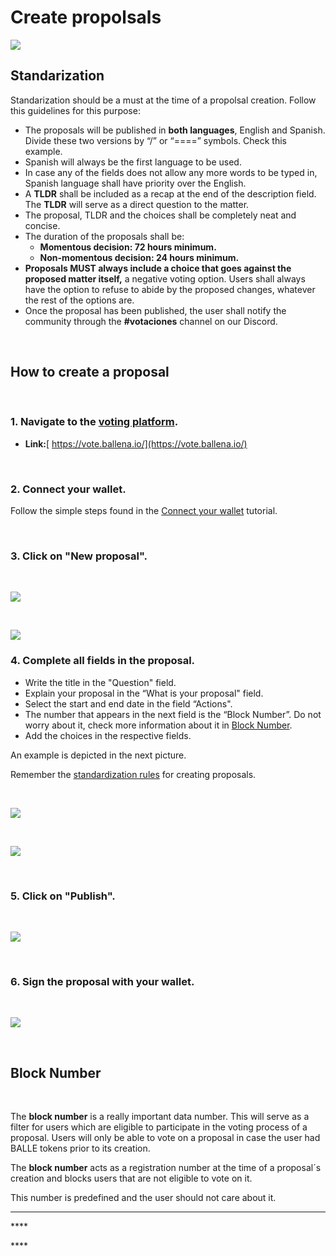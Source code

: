 # Create propolsals

![](../../.gitbook/assets/business-4271251_960_720.webp)

## Standarization‌

Standarization should be a must at the time of a propolsal creation. Follow this guidelines for this purpose:

* The proposals will be published in **both languages**, English and Spanish. Divide these two versions by “/” or “====” symbols. Check this example.
* Spanish will always be the first language to be used.
* In case any of the fields does not allow any more words to be typed in, Spanish language shall have priority over the English.
* A **TLDR** shall be included as a recap at the end of the description field. The **TLDR** will serve as a direct question to the matter.
* The proposal, TLDR and the choices shall be completely neat and concise.
* The duration of the proposals shall be:
  * **Momentous decision: 72 hours minimum.**
  * **Non-momentous decision: 24 hours minimum.**
* **Proposals MUST always include a choice that goes against the proposed matter itself,** a negative voting option. Users shall always have the option to refuse to abide by the proposed changes, whatever the rest of the options are.
* Once the proposal has been published, the user shall notify the community through the **\#votaciones** channel on our Discord.

‌

## How to create a proposal

‌

### 1. Navigate to the [voting platform](https://vote.ballena.io/).

* **Link:**[ https://vote.ballena.io/](https://vote.ballena.io/)

‌

### 2. Connect your wallet.

Follow the simple steps found in the [Connect your wallet](connect-your-wallet-for-propolsals-creation-and-voting.md) tutorial. 

‌

### 3. Click on "New proposal".

‌

![](../../.gitbook/assets/4.5%20%284%29.png)

‌

![](../../.gitbook/assets/5.5%20%281%29.png)



### 4. Complete all fields in the proposal.

* Write the title in the "Question" field.
* Explain your proposal in the “What is your proposal" field.
* Select the start and end date in the field “Actions".
* The number that appears in the next field is the “Block Number”. Do not worry about it, check more information about it in [Block Number](create-propolsals.md#block-number).
* Add the choices in the respective fields.

‌An example is depicted in the next picture.

Remember the [standardization rules](create-propolsals.md#standarization) for creating proposals.  


‌

![](../../.gitbook/assets/6.5%20%281%29.png)

‌

![](../../.gitbook/assets/7.5%20%281%29.png)

‌

### 5. Click on "Publish".

‌

![](../../.gitbook/assets/8.5%20%281%29.png)

‌

### 6. Sign the proposal with your wallet.

‌

![](../../.gitbook/assets/9.5%20%281%29.png)

‌

## Block Number

‌

The **block number** is a really important data number. This will serve as a filter for users which are eligible to participate in the voting process of a proposal. Users will only be able to vote on a proposal in case the user had BALLE tokens prior to its creation.

‌The **block number** acts as a registration number at the time of a proposal´s creation and blocks users that are not eligible to vote on it.  


This number is predefined and the user should not care about it.  
****

\*\*\*\*

\*\*\*\*

